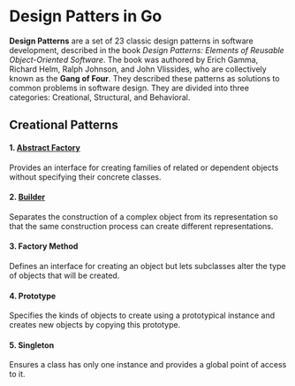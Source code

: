 # Design Patters in Go

**Design Patterns** are a set of 23 classic design patterns in software development, described in the book *Design Patterns: Elements of Reusable Object-Oriented Software*. The book was authored by Erich Gamma, Richard Helm, Ralph Johnson, and John Vlissides, who are collectively known as the **Gang of Four**. They described these patterns as solutions to common problems in software design. They are divided into three categories: Creational, Structural, and Behavioral.

## Creational Patterns

#### 1. [Abstract Factory](creational/abstract-factory/main.go)
Provides an interface for creating families of related or dependent objects without specifying their concrete classes.

#### 2. [Builder](creational/builder/main.go)
Separates the construction of a complex object from its representation so that the same construction process can create different representations.

#### 3. Factory Method
Defines an interface for creating an object but lets subclasses alter the type of objects that will be created.

#### 4. Prototype
Specifies the kinds of objects to create using a prototypical instance and creates new objects by copying this prototype.

#### 5. Singleton
Ensures a class has only one instance and provides a global point of access to it.
